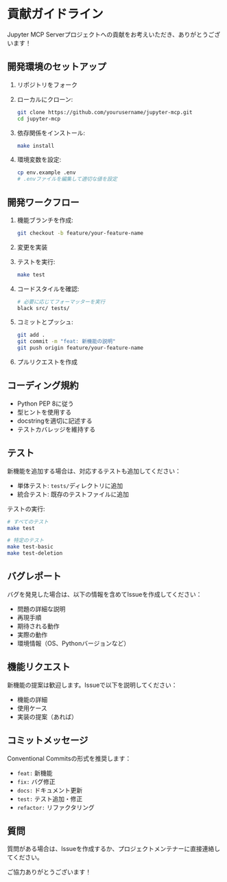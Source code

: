 # 貢献ガイドライン

Jupyter MCP Serverプロジェクトへの貢献をお考えいただき、ありがとうございます！

## 開発環境のセットアップ

1. リポジトリをフォーク
2. ローカルにクローン:
   ```bash
   git clone https://github.com/yourusername/jupyter-mcp.git
   cd jupyter-mcp
   ```

3. 依存関係をインストール:
   ```bash
   make install
   ```

4. 環境変数を設定:
   ```bash
   cp env.example .env
   # .envファイルを編集して適切な値を設定
   ```

## 開発ワークフロー

1. 機能ブランチを作成:
   ```bash
   git checkout -b feature/your-feature-name
   ```

2. 変更を実装

3. テストを実行:
   ```bash
   make test
   ```

4. コードスタイルを確認:
   ```bash
   # 必要に応じてフォーマッターを実行
   black src/ tests/
   ```

5. コミットとプッシュ:
   ```bash
   git add .
   git commit -m "feat: 新機能の説明"
   git push origin feature/your-feature-name
   ```

6. プルリクエストを作成

## コーディング規約

- Python PEP 8に従う
- 型ヒントを使用する
- docstringを適切に記述する
- テストカバレッジを維持する

## テスト

新機能を追加する場合は、対応するテストも追加してください：

- 単体テスト: `tests/`ディレクトリに追加
- 統合テスト: 既存のテストファイルに追加

テストの実行:
```bash
# すべてのテスト
make test

# 特定のテスト
make test-basic
make test-deletion
```

## バグレポート

バグを発見した場合は、以下の情報を含めてIssueを作成してください：

- 問題の詳細な説明
- 再現手順
- 期待される動作
- 実際の動作
- 環境情報（OS、Pythonバージョンなど）

## 機能リクエスト

新機能の提案は歓迎します。Issueで以下を説明してください：

- 機能の詳細
- 使用ケース
- 実装の提案（あれば）

## コミットメッセージ

Conventional Commitsの形式を推奨します：

- `feat:` 新機能
- `fix:` バグ修正
- `docs:` ドキュメント更新
- `test:` テスト追加・修正
- `refactor:` リファクタリング

## 質問

質問がある場合は、Issueを作成するか、プロジェクトメンテナーに直接連絡してください。

ご協力ありがとうございます！ 